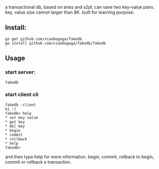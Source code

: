 a transactional db, based on aries and s2pl, can save two key-value pairs. key, value size cannot larger than 8K.
built for learning purpose.

## Install:

```shell script
go get github.com/xiaobogaga/fakedb
go install github.com/xiaobogaga/fakedb/fakedb
```

## Usage

### start server:

```shell script
fakedb
```

### start client cli

```shell script
fakedb -client
hi :)
fakedb> help
* set key value
* get key
* del key
* begin
* commit
* rollback
* help
fakedb>
```
and then type help for more information. begin, commit, rollback to begin, commit or rollback a transaction.

